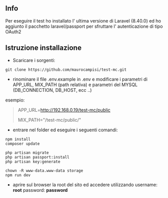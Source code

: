 

## Info

Per eseguire il test ho installato l' ultima versione di Laravel (8.40.0) ed ho aggiunto il pacchetto laravel/passport per sfruttare l' autenticazione di tipo OAuth2 

## Istruzione installazione

- Scaricare i sorgenti:
```
git clone https://github.com/maurocampisi/test-mc.git
```
- rinominare il file .env.example in .env e modificare i parametri di APP_URL, MIX_PATH (path relativa) e parametri del MYSQL (DB_CONNECTION, DB_HOST, ecc ..)

esempio:

> APP_URL=http://192.168.0.19/test-mc/public
>
> MIX_PATH="/test-mc/public/"

- entrare nel folder ed eseguire i seguenti comandi:

```
npm install
composer update

php artisan migrate
php artisan passport:install
php artisan key:generate

chown -R www-data.www-data storage
npm run dev
```
- aprire sul browser la root del sito ed accedere utilizzando username: **root**  password: **password** 
